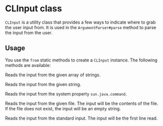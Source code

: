# CLInput class

``CLInput`` is a utility class that provides a few ways to indicate where to grab the user input from. It is used in the
``ArgumentParser#parse`` method to parse the input from the user.

## Usage

You use the ``from`` static methods to create a ``CLInput`` instance. The following methods are available:

<deflist>
<def title="from(String[])">

Reads the input from the given array of strings.

</def>

<def title="from(String)">

Reads the input from the given string.

</def>

<def title="fromSystemProperty()">

Reads the input from the system property ``sun.java.command``.

</def>

<def title="fromFile(File)">

Reads the input from the given file. The input will be the contents of the file. If the file does not exist,
the input will be an empty string.

</def>

<def title="fromStandardInput()">

Reads the input from the standard input. The input will be the first line read.

</def>

</deflist>
